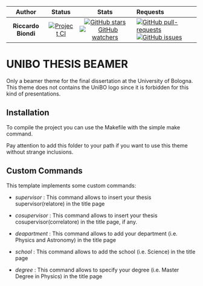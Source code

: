 
|**Author**|**Status**|**Stats**|**Requests**|
|:--------:|:--------:|:-------:|:-----------|
|**Riccardo Biondi**| [![Project CI](https://github.com/RiccardoBiondi/unibo_thesis_beamer/workflows/Project%CI/badge.svg)](https://github.com/RiccardoBiondi/unibo_thesis_beamer/actions/workflows/latex.yml)| [![GitHub stars](https://img.shields.io/github/stars/RiccardoBiondi/unibo_thesis_beamer.svg?label=Stars&style=social)](https://github.com/RiccardoBiondi/unibo_thesis_beamer/stargazers) [![GitHub watchers](https://img.shields.io/github/watchers/RiccardoBiondi/unibo_thesis_beamer.svg?label=Watch&style=social)](https://github.com/RiccardoBiondi/unibo_thesis_beamer/watchers)|[![GitHub pull-requests](https://img.shields.io/github/issues-pr/RiccardoBiondi/unibo_thesis_beamer.svg?style=plastic)](https://github.com/RiccardoBiondi/unibo_thesis_beamer/pulls)[![GitHub issues](https://img.shields.io/github/issues/RiccardoBiondi/unibo_thesis_beamer.svg?style=plastic)](https://github.com/RiccardoBiondi/unibo_thesis_beamer/issues)|

# UNIBO THESIS BEAMER

Only a beamer theme for the final dissertation at the University of Bologna.
This theme does not contains the UniBO logo since it is forbidden for this kind
of presentations.

## Installation

To compile the project you can use the Makefile with the simple make command.

Pay attention to add this folder to your path if you want to use this theme without strange inclusions.

## Custom Commands

This template implements some custom commands:
  - *supervisor* : This command allows to insert your thesis supervisor(relatore) in the title page

  - *cosupervisor* : This command allows to insert your thesis cosupervisor(correlatore) in the title page, if any.

  - *deapartment* : This command allows to add your department (i.e. Physics and Astronomy) in the title page

  - *school* : This command allows to add the school (i.e. Science) in the title page

  - *degree* : This command allows to specify your degree (i.e. Master Degree in Physics) in the title page
